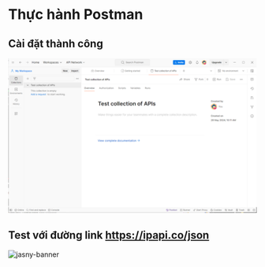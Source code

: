 # Thực hành Postman

## Cài đặt thành công

![jasny-banner](https://github.com/AnhNguyen7303/PostmanApiTesting/blob/main/img/0_C%C3%A0i%20%C4%91%E1%BA%B7t%20th%C3%A0nh%20c%C3%B4ng.png)

## Test với đường link https://ipapi.co/json

![jasny-banner](https://github.com/AnhNguyen7303/PostmanApiTesting/blob/main/img/1_test%20v%E1%BB%9Bi%20link%20json.png)


